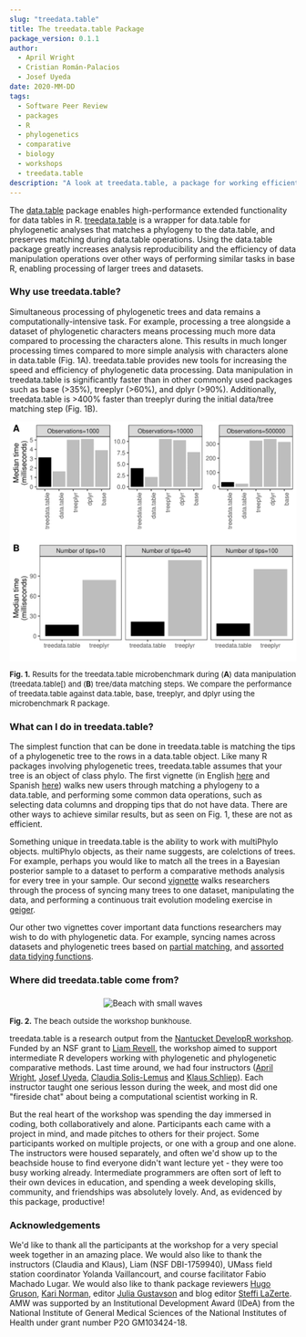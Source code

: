 ```yaml
---
slug: "treedata.table"
title: The treedata.table Package
package_version: 0.1.1
author:
  - April Wright
  - Cristian Román-Palacios
  - Josef Uyeda
date: 2020-MM-DD
tags:
  - Software Peer Review
  - packages
  - R
  - phylogenetics
  - comparative
  - biology
  - workshops
  - treedata.table
description: "A look at treedata.table, a package for working efficiently with phylogenetic trees and data"
---
```


The [data.table](http://r-datatable.com/) package enables high-performance extended functionality for data tables in R. [treedata.table](https://ropensci.github.io/treedata.table/) is a wrapper
for data.table for phylogenetic analyses that matches a phylogeny to the data.table, and preserves matching during data.table operations.
Using the data.table package greatly increases analysis reproducibility and the efficiency of data manipulation operations over other ways of performing similar tasks in
base R, enabling processing of larger trees and datasets.

### Why use treedata.table?

Simultaneous processing of phylogenetic trees and data remains a computationally-intensive task.
For example, processing a tree alongside a dataset of phylogenetic characters means processing much more data compared to processing the characters alone. This results in much longer processing times compared to more simple analysis with characters alone in data.table (Fig. 1A).
treedata.table provides new tools for increasing the speed and efficiency of phylogenetic data processing.
Data manipulation in treedata.table is significantly faster than in other commonly used packages such as base (>35%), treeplyr (>60%), and dplyr (>90%).
Additionally, treedata.table is >400% faster than treeplyr during the initial data/tree matching step (Fig. 1B).


<div style="text-align:center">
<img src='img/bench_TDT_Aug14.png' alt="Six panel figure showing comparisons of benchmark data for different phylogenetic data processing workflows" align="middle"width="600" />
</div>

 <font size="2"> **Fig. 1.** Results for the treedata.table microbenchmark during (**A**) data manipulation (treedata.table[) and (**B**) tree/data matching steps.
  We compare the performance of treedata.table against data.table, base, treeplyr, and dplyr using the microbenchmark R package.</font>


### What can I do in treedata.table?

The simplest function that can be done in treedata.table is matching the tips of a phylogenetic tree to
the rows in a data.table object.
Like many R packages involving phylogenetic trees, treedata.table assumes that your tree is an object of class
phylo.
The first vignette (in English [here](https://ropensci.github.io/treedata.table/articles/AA_treedata.table_intro_english.html) and Spanish [here](https://ropensci.github.io/treedata.table/articles/AB_treedata.table_intro_spanish.html)) walks new users through matching a phylogeny to a data.table, and performing some common data operations, such as selecting data columns and dropping tips that do not have data.
There are other ways to achieve similar results, but as seen on Fig. 1, these are not as efficient.

Something unique in treedata.table is the ability to work with multiPhylo objects.
multiPhylo objects, as their name suggests, are colelctions of trees.
For example, perhaps you would like to match all the trees in a Bayesian posterior sample to a dataset to perform
a comparative methods analysis for every tree in your sample.
Our second [vignette](https://ropensci.github.io/treedata.table/articles/B_multiphylo_treedata.table.html) walks researchers through the process of syncing many trees to one dataset, manipulating the data, and performing a continuous trait evolution modeling exercise in [geiger](https://cran.r-project.org/web/packages/geiger/index.html).   

Our other two vignettes cover important data functions researchers may wish to do with phylogenetic data.
For example, syncing names across datasets and phylogenetic trees based on [partial matching](https://ropensci.github.io/treedata.table/articles/C_PartialMatching.html), and [assorted data tidying functions](https://ropensci.github.io/treedata.table/articles/D_AdditionalFunctions_treedata.table.html).

### Where did treedata.table come from?
<div style="text-align:center">
<img src='img/NantucketBeach.jpg' alt="Beach with small waves" align="middle"width="600" />
</div>

<font size="2"> **Fig. 2.** The beach outside the workshop bunkhouse. </font>

treedata.table is a research output from the [Nantucket DevelopR workshop](https://github.com/NantucketDevelopeR/2019Workshop).
Funded by an NSF grant to [Liam Revell](http://www.faculty.umb.edu/liam.revell/), the workshop aimed to support intermediate R developers working with phylogenetic and phylogenetic comparative methods.
Last time around, we had four instructors ([April Wright](https://paleantology.com), [Josef Uyeda](http://www.uyedalab.com/), [Claudia Solis-Lemus](https://solislemuslab.github.io/) and [Klaus Schliep](https://www.phangorn.org/)).
Each instructor taught one serious lesson during the week, and most did one "fireside chat" about being a computational scientist working in R.

But the real heart of the workshop was spending the day immersed in coding, both collaboratively and alone.
Participants each came with a project in mind, and made pitches to others for their project.
Some participants worked on multiple projects, or one with a group and one alone.
The instructors were housed separately, and often we'd show up to the beachside house to find everyone didn't want lecture yet - they were too busy working already.
Intermediate programmers are often sort of left to their own devices in education, and spending a week developing skills, community, and friendships was absolutely lovely. And, as evidenced by this package, productive!

### Acknowledgements

We'd like to thank all the participants at the workshop for a very special week together in an amazing place.
We would also like to thank the instructors (Claudia and Klaus), Liam (NSF DBI-1759940), UMass field station coordinator Yolanda Vaillancourt, and course facilitator Fabio Machado Lugar. We would also like to thank package reviewers [Hugo Gruson](https://github.com/Bisaloo), [Kari Norman](https://github.com/karinorman), editor [Julia Gustavson](https://github.com/jooolia) and blog editor [Steffi LaZerte](https://github.com/steffilazerte). AMW was supported by an Institutional Development Award (IDeA) from the National Institute of General Medical Sciences of the National Institutes of Health under grant number P2O GM103424-18.
